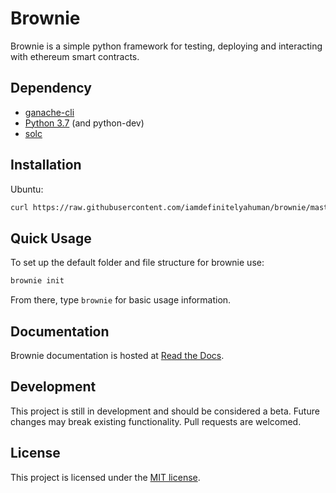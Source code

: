 # Brownie

Brownie is a simple python framework for testing, deploying and interacting with ethereum smart contracts.

## Dependency

- [ganache-cli](https://github.com/trufflesuite/ganache-cli)
- [Python 3.7](https://www.python.org/downloads/release/python-371/) (and python-dev)
- [solc](https://solidity.readthedocs.io/en/latest/installing-solidity.html#binary-packages)

## Installation

Ubuntu:

```bash
curl https://raw.githubusercontent.com/iamdefinitelyahuman/brownie/master/brownie-install.sh | sh
```

## Quick Usage

To set up the default folder and file structure for brownie use:

```bash
brownie init
```

From there, type `brownie` for basic usage information.

## Documentation

Brownie documentation is hosted at [Read the Docs](https://eth-brownie.readthedocs.io/en/latest/).

## Development

This project is still in development and should be considered a beta. Future changes may break existing functionality. Pull requests are welcomed.

## License

This project is licensed under the [MIT license](LICENSE).